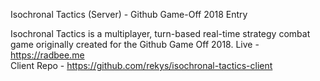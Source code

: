 Isochronal Tactics (Server) - Github Game-Off 2018 Entry

Isochronal Tactics is a multiplayer, turn-based real-time strategy combat game originally created for the Github Game Off 2018.
Live - https://radbee.me   
Client Repo - https://github.com/rekys/isochronal-tactics-client